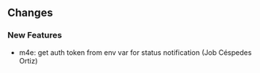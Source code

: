 ## Changes

### New Features

* m4e: get auth token from env var for status notification (Job Céspedes Ortiz)
